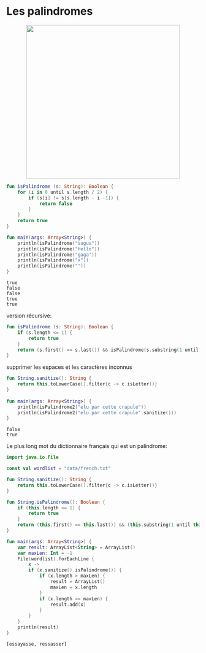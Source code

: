 # Les palindromes
  
<center>
<img src="../images/sugus.jpg" width="400">
</center>

``` kotlin
fun isPalindrome (s: String): Boolean {
	for (i in 0 until s.length / 2) {
		if (s[i] != s[s.length - i -1]) {
			return false
		}
	}
	return true
}

fun main(args: Array<String>) {
	println(isPalindrome("sugus"))
	println(isPalindrome("hello"))
	println(isPalindrome("gaga"))
	println(isPalindrome("x"))
	println(isPalindrome(""))
}
```

```
true
false
false
true
true
```

version récursive:

``` kotlin
fun isPalindrome (s: String): Boolean {
	if (s.length <= 1) {
		return true
	}
	return (s.first() == s.last()) && isPalindrome(s.substring(1 until s.length-1))
}
```

supprimer les espaces et les caractères inconnus

``` kotlin
fun String.sanitize(): String {
	return this.toLowerCase().filter{c -> c.isLetter()}
}
	
fun main(args: Array<String>) {
	println(isPalindrome2("elu par cette crapule"))
	println(isPalindrome2("elu par cette crapule".sanitize()))
}
```

```
false
true
```

Le plus long mot du dictionnaire français qui est un palindrome:

``` kotlin
import java.io.File

const val wordlist = "data/french.txt"

fun String.sanitize(): String {
	return this.toLowerCase().filter{c -> c.isLetter()}
}

fun String.isPalindrome(): Boolean {
	if (this.length <= 1) {
		return true
	}
	return (this.first() == this.last()) && (this.substring(1 until this.length-1).isPalindrome())
}

fun main(args: Array<String>) {	
	var result: ArrayList<String> = ArrayList()
	var maxLen: Int = -1
	File(wordlist).forEachLine {
		x ->
		if (x.sanitize().isPalindrome()) {
			if (x.length > maxLen) {
				result = ArrayList()
				maxLen = x.length
			}
			if (x.length == maxLen) {
				result.add(x)
			}
		}
	}
	println(result)
}
```

```
[essayasse, ressasser]
```